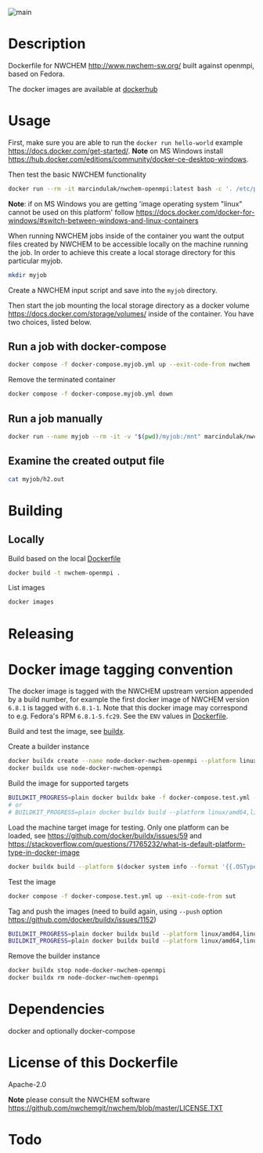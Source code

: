 ![main](https://github.com/marcindulak/docker-nwchem-openmpi/workflows/main/badge.svg)

# Description

Dockerfile for NWCHEM http://www.nwchem-sw.org/ built against openmpi, based on Fedora.

The docker images are available at [dockerhub](https://hub.docker.com/r/marcindulak/nwchem-openmpi)


# Usage

First, make sure you are able to run the `docker run hello-world` example https://docs.docker.com/get-started/.
**Note** on MS Windows install https://hub.docker.com/editions/community/docker-ce-desktop-windows.

Then test the basic NWCHEM functionality

```sh
docker run --rm -it marcindulak/nwchem-openmpi:latest bash -c '. /etc/profile.d/modules.sh&& module use /usr/share/modulefiles&& module load mpi/openmpi&& echo -e "geometry\nH 0 0 0\nH 0 0 1\nend\nbasis\nH library STO-3G\nend\ntask dft energy" > /tmp/h2.nw && mpiexec --allow-run-as-root -np 1 nwchem_openmpi /tmp/h2.nw'
```

**Note**: if on MS Windows you are getting 'image operating system "linux" cannot be used on this platform' follow https://docs.docker.com/docker-for-windows/#switch-between-windows-and-linux-containers

When running NWCHEM jobs inside of the container you want the output files created by NWCHEM to
be accessible locally on the machine running the job.
In order to achieve this create a local storage directory for this particular myjob.

```sh
mkdir myjob
```

Create a NWCHEM input script and save into the `myjob` directory.

Then start the job mounting the local storage directory as a docker volume https://docs.docker.com/storage/volumes/ inside of the container.
You have two choices, listed below.

## Run a job with docker-compose

```sh
docker compose -f docker-compose.myjob.yml up --exit-code-from nwchem
```

Remove the terminated container

```sh
docker compose -f docker-compose.myjob.yml down
```

## Run a job manually

```sh
docker run --name myjob --rm -it -v "$(pwd)/myjob:/mnt" marcindulak/nwchem-openmpi:latest bash -c '. /etc/profile.d/modules.sh&& module use /usr/share/modulefiles&& module load mpi/openmpi&& cd /mnt&& mpiexec --allow-run-as-root -np 2 nwchem_openmpi h2.nw > h2.out'
```

## Examine the created output file

```sh
cat myjob/h2.out
```


# Building

## Locally

Build based on the local [Dockerfile](Dockerfile)

```sh
docker build -t nwchem-openmpi .
```

List images

```sh
docker images
```


# Releasing

# Docker image tagging convention

The docker image is tagged with the NWCHEM upstream version appended by a build number,
for example the first docker image of NWCHEM version `6.8.1` is tagged with `6.8.1-1`.
Note that this docker image may correspond to e.g. Fedora's RPM `6.8.1-5.fc29`.
See the `ENV` values in [Dockerfile](Dockerfile).

Build and test the image, see [buildx](https://docs.docker.com/engine/reference/commandline/buildx/).

Create a builder instance

```sh
docker buildx create --name node-docker-nwchem-openmpi --platform linux/amd64,linux/arm64
docker buildx use node-docker-nwchem-openmpi
```

Build the image for supported targets

```sh
BUILDKIT_PROGRESS=plain docker buildx bake -f docker-compose.test.yml --set '*.platform=linux/amd64,linux/arm64' --no-cache
# or
# BUILDKIT_PROGRESS=plain docker buildx build --platform linux/amd64,linux/arm64 --no-cache .
```

Load the machine target image for testing. Only one platform can be loaded,
see https://github.com/docker/buildx/issues/59 and https://stackoverflow.com/questions/71765232/what-is-default-platform-type-in-docker-image
```sh
docker buildx build --platform $(docker system info --format '{{.OSType}}/{{.Architecture}}') -t docker-nwchem-openmpi-sut:latest --load .
```

Test the image

```sh
docker compose -f docker-compose.test.yml up --exit-code-from sut
```

Tag and push the images (need to build again, using `--push` option https://github.com/docker/buildx/issues/1152)
```sh
BUILDKIT_PROGRESS=plain docker buildx build --platform linux/amd64,linux/arm64 -t marcindulak/nwchem-openmpi:6.8.1-1 --push .
BUILDKIT_PROGRESS=plain docker buildx build --platform linux/amd64,linux/arm64 -t marcindulak/nwchem-openmpi:latest --push .
```

Remove the builder instance

```sh
docker buildx stop node-docker-nwchem-openmpi
docker buildx rm node-docker-nwchem-openmpi
```


# Dependencies

docker and optionally docker-compose


# License of this Dockerfile

Apache-2.0

**Note** please consult the NWCHEM software https://github.com/nwchemgit/nwchem/blob/master/LICENSE.TXT


# Todo
